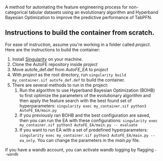 A method for automating the feature engineering process for non-categorical tabular datasets using an evolutionary algorithm and Hyperband Bayesian Optimization to improve the predictive performance of TabPFN.


## Instructions to build the container from scratch.

For ease of instruction, assume you're working in a folder called *project*. Here are the instructions to build the container:

1.  Install [Singularity](https://docs.sylabs.io/guides/3.0/user-guide/installation.html) on your machine.
2.  Clone the AutoFE repository inside *project*
3.  Move autofe_def.def from *AutoFE_EA* to *project*
5.  With *project* as the root directory, run `singularity build my_container.sif autofe_def.def` to build the container.
6. There are several methods to run in the project:
   1. Run the algorithm to use Hyperband Bayesian Optimization (BOHB) to first optimize the parameters of the evolutionary algorithm and then apply the feature search with the best found set of hyperparameters:
    `singularity exec my_container.sif python3 AutoFE_EA/main.py`
   2. If you previously ran BOHB and the best configuration are saved, then you can run the EA with these configurations: `singularity exec my_container.sif python3 AutoFE_EA/main.py -- evaluate`
   3. If you want to run EA with a set of predefined hyperparameters: `singularity exec my_container.sif python3 AutoFE_EA/main.py --ea_only`. You can change the parameters in the *main.py* file. 

If you have a wandb account, you can activate wandb logging by flagging
`--wandb`
